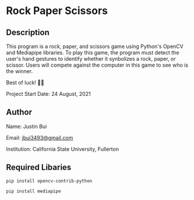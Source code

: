 # Rock Paper Scissors

## Description
This program is a rock, paper, and scissors game using Python's OpenCV
and Mediapipe libraries. To play this game, the program must detect
the user's hand gestures to identify whether it synbolizes a rock, paper,
or scissor. Users will compete against the computer in this game to see
who is the winner.

Best of luck! :tada::snake:

Project Start Date: 24 August, 2021
## Author
Name: Justin Bui

Email: jbui3493@gmail.com

Institution: California State University, Fullerton

## Required Libaries
```
pip install opencv-contrib-python

pip install mediapipe
```